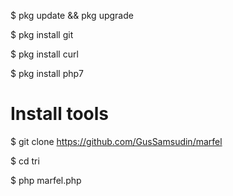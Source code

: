 $ pkg update && pkg upgrade

$ pkg install git

$ pkg install curl

$ pkg install php7

# Install tools
$ git clone https://github.com/GusSamsudin/marfel

$ cd tri

$ php marfel.php










